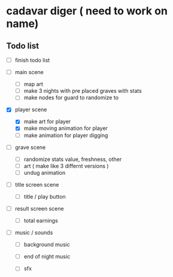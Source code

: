 # cadavar diger ( need to work on name)
## Todo list

- [ ] finish todo list

- [ ] main scene
    - [ ] map art
    - [ ] make 3 nights with pre placed graves with stats
    - [ ] make nodes for guard to randomize to

- [X] player scene
    - [x] make art for player
    - [x] make moving animation for player
    - [ ] make animation for player digging

- [ ] grave scene
    - [ ] randomize stats value, freshness, other
    - [ ] art ( make like 3 differnt versions )
    - [ ] undug animation

- [ ] title screen scene
    - [ ] title / play button

- [ ] result screen scene
    - [ ] total earnings

- [ ] music / sounds
    - [ ] background music
    - [ ] end of night music
    - [ ] sfx






